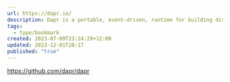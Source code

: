 ```yaml
---
url: https://dapr.io/
description: Dapr is a portable, event-driven, runtime for building distributed applications across cloud and edge.
tags:
  - type/bookmark
created: 2023-07-09T23:24:29+12:00
updated: 2023-12-01T20:17
published: "true"
---
```


https://github.com/dapr/dapr